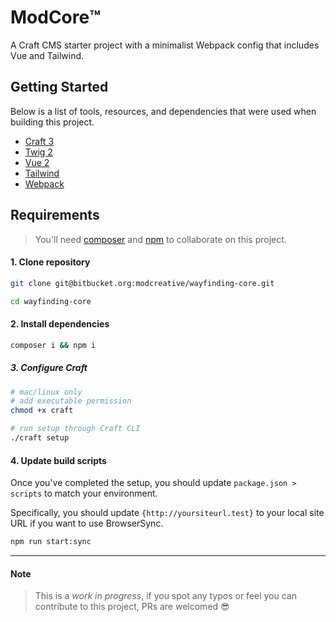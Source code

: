 # ModCore™️
A Craft CMS starter project with a minimalist Webpack config that includes Vue and Tailwind.

## Getting Started
Below is a list of tools, resources, and dependencies that were used when building this project.

- [Craft 3](https://docs.craftcms.com/v3/)
- [Twig 2](https://twig.symfony.com/doc/2.x/)
- [Vue 2](https://vuejs.org/)
- [Tailwind](https://tailwindcss.com/)
- [Webpack](https://webpack.js.org/)

## Requirements
> You'll need [composer](https://getcomposer.org/) and [npm](https://www.npmjs.com/) to collaborate on this project.

#### 1. Clone repository

```bash
git clone git@bitbucket.org:modcreative/wayfinding-core.git

cd wayfinding-core
```

#### 2. Install dependencies

```bash
composer i && npm i
```

##### 3. Configure Craft

```bash
# mac/linux only
# add executable permission
chmod +x craft

# run setup through Craft CLI
./craft setup
```

#### 4. Update build scripts
Once you've completed the setup, you should update `package.json > scripts` to match your environment.

Specifically, you should update `{http://yoursiteurl.test}` to your local site URL if you want to use BrowserSync.

```bash
npm run start:sync
```

---

#### Note
> This is a _work in progress_, if you spot any typos or feel you can contribute to this project, PRs are welcomed 😎

